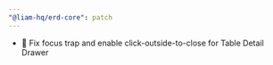 ```yaml
---
"@liam-hq/erd-core": patch
---
```


- 🐛 Fix focus trap and enable click-outside-to-close for Table Detail Drawer

